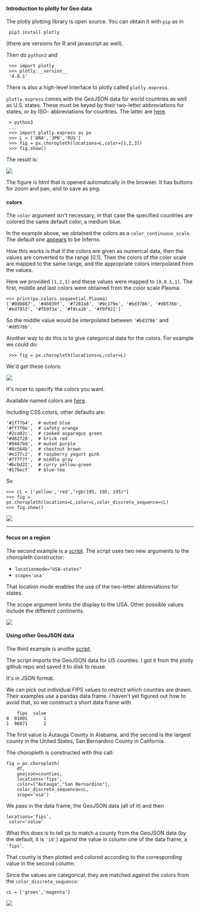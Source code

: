 #### Introduction to plotly for Geo data

The plotly plotting library is open source.  You can obtain it with ``pip`` as in

     pip3 install plotly
     
(there are versions for R and javascript as well).

Then do ``python3`` and 

	 >>> import plotly
	 >>> plotly.__version__
	 '4.8.1'

There is also a high-level interface to plotly called ``plotly.express``.

``plotly.express`` comes with the GeoJSON data for world countries as well as U.S. states.  These must be keyed by their two-letter abbreviations for states, or by ISO- abbreviations for countries.  The latter are [here](https://en.wikipedia.org/wiki/List_of_ISO_3166_country_codes).

	 > python3       
	 ...
	 >>> import plotly.express as px
	 >>> L = ['BRA','JPN','RUS']
	 >>> fig = px.choropleth(locations=L,color=[1,2,3])
     >>> fig.show()

The result is:

![](figs/intro0.png)

The figure is html that is opened automatically in the browser.  It has buttons for zoom and pan, and to save as png.

#### colors

The ``color`` argument isn't necessary, in that case the specified countries are colored the same default color, a medium blue.

In the example above, we obtained the colors as a ``color_continuous_scale``.  The default one [appears](https://plotly.com/python/builtin-colorscales/) to be Inferno.

How this works is that if the colors are given as numerical data, then the values are converted to the range [0,1].  Then the colors of the color scale are mapped to the same range, and the appropriate colors interpolated from the values.

Here we provided ``[1,2,3]`` and these values were mapped to ``[0,0.5,1]``.  The first, middle and last colors were obtained from the color scale Plasma.

    >>> print(px.colors.sequential.Plasma)
    ['#0d0887', '#46039f', '#7201a8', '#9c179e', '#bd3786', '#d8576b', '#ed7953', '#fb9f3a', '#fdca26', '#f0f921']

So the middle value would be interpolated between ``'#bd3786'`` and ``'#d8576b'``.

Another way to do this is to give categorical data for the colors.  For example we could do:

	 >>> fig = px.choropleth(locations=L,color=L)

We'd get these colors:

![](figs/colors.png)

It's nicer to specify the colors you want. 

Available named colors are [here](https://community.plotly.com/t/plotly-colours-list/11730/2).

Including CSS colors, other defaults are:

    '#1f77b4',  # muted blue
    '#ff7f0e',  # safety orange
    '#2ca02c',  # cooked asparagus green
    '#d62728',  # brick red
    '#9467bd',  # muted purple
    '#8c564b',  # chestnut brown
    '#e377c2',  # raspberry yogurt pink
    '#7f7f7f',  # middle gray
    '#bcbd22',  # curry yellow-green
    '#17becf'   # blue-tea

So

	>>> cL = ['yellow','red',"rgb(195, 195, 195)"]
	>>> fig = px.choropleth(locations=L,color=L,color_discrete_sequence=cL)
	>>> fig.show()

![](figs/intro1b.png)

<hr>

#### focus on a region

The second example is a [script](intro1.py).  The script uses two new arguments to the choropleth constructor:

- ``locationmode="USA-states"``
- ``scope='usa'``

That location mode enables the use of the two-letter abbreviations for states.  

The scope argument limits the display to the USA.  Other possible values include the different continents.

![](figs/intro1.png)

#### Using other GeoJSON data

The third example is anothe [script](intro2.py).  

The script imports the GeoJSON data for US counties.  I got it from the plotly github repo and saved it to disk to reuse.

It's in JSON format.

We can pick out individual FIPS values to restrict which counties are drawn.  Their examples use a pandas data frame.  I haven't yet figured out how to avoid that, so we construct a short data frame with

        fips  value
	0  01001      1
	1  06071      2

The first value is Autauga County in Alabama, and the second is the largest county in the United States, San Bernardino County in California.

The choropleth is constructed with this call:

	fig = px.choropleth(
	    df,
	    geojson=counties,
	    locations='fips',
	    color=["Autauga","San Bernardino"],
	    color_discrete_sequence=cL,
	    scope='usa')
    

We pass in the data frame, the GeoJSON data (all of it) and then 

    locations='fips',
	 color='value'
	 
What this does is to tell px to match a county from the GeoJSON data (by the default, it is ``'id'``) against the value in column one of the data frame, a ``'fips'``.

That county is then plotted and colored according to the corresponding value in the second column.

Since the values are categorical, they are matched against the colors from the ``color_discrete_sequence``:

    cL = ['green','magenta']


![](figs/intro2.png)





